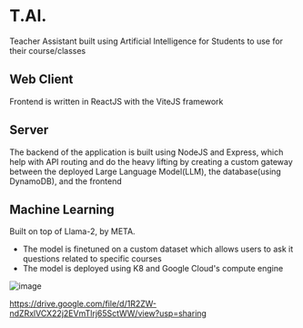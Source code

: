 # T.AI.
Teacher Assistant built using Artificial Intelligence for Students to use for their course/classes

## Web Client

Frontend is written in ReactJS with the ViteJS framework

## Server

The backend of the application is built using NodeJS and Express, which help with API routing and do the heavy lifting by creating a custom gateway between the deployed Large Language Model(LLM), the database(using DynamoDB), and the frontend

## Machine Learning

Built on top of Llama-2, by META.
- The model is finetuned on a custom dataset which allows users to ask it questions related to specific courses
- The model is deployed using K8 and Google Cloud's compute engine

![image](https://github.com/Shaurya0108/The-Virtual-T-AI/assets/67282772/d71144ed-213a-499d-92be-e6eb51dc007a)

https://drive.google.com/file/d/1R2ZW-ndZRxlVCX22j2EVmTlrj65SctWW/view?usp=sharing
